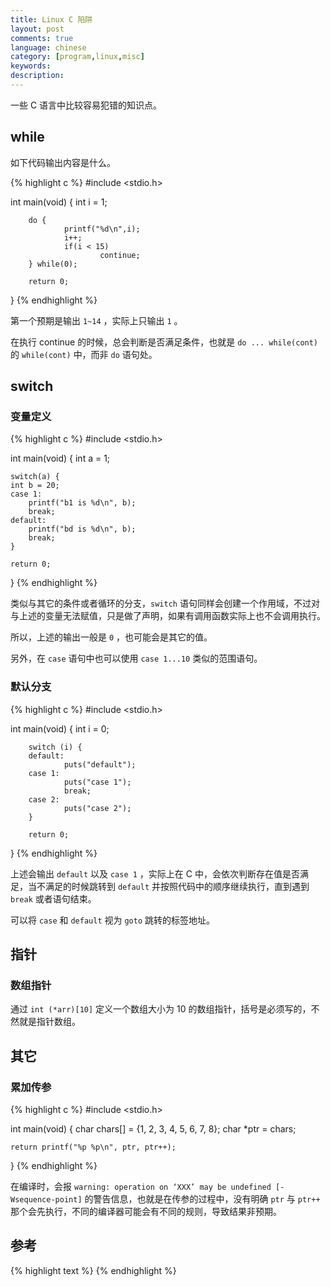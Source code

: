 ```yaml
---
title: Linux C 陷阱
layout: post
comments: true
language: chinese
category: [program,linux,misc]
keywords:
description:
---
```


一些 C 语言中比较容易犯错的知识点。

<!-- more -->

## while

如下代码输出内容是什么。

{% highlight c %}
#include <stdio.h>

int main(void)
{
        int i = 1;

        do {
                printf("%d\n",i);
                i++;
                if(i < 15)
                        continue;
        } while(0);

        return 0;
}
{% endhighlight %}

第一个预期是输出 `1~14` ，实际上只输出 `1` 。

在执行 continue 的时候，总会判断是否满足条件，也就是 `do ... while(cont)` 的 `while(cont)` 中，而非 `do` 语句处。

## switch

### 变量定义

{% highlight c %}
#include <stdio.h>

int main(void)
{
	int a = 1;

	switch(a) {
	int b = 20;
	case 1:
		printf("b1 is %d\n", b);
		break;
	default:
		printf("bd is %d\n", b);
		break;
	}

	return 0;
}
{% endhighlight %}

类似与其它的条件或者循环的分支，`switch` 语句同样会创建一个作用域，不过对与上述的变量无法赋值，只是做了声明，如果有调用函数实际上也不会调用执行。

所以，上述的输出一般是 `0` ，也可能会是其它的值。

另外，在 `case` 语句中也可以使用 `case 1...10` 类似的范围语句。

### 默认分支

{% highlight c %}
#include <stdio.h>

int main(void)
{
        int i = 0;

        switch (i) {
        default:
                puts("default");
        case 1:
                puts("case 1");
                break;
        case 2:
                puts("case 2");
        }

        return 0;
}
{% endhighlight %}

上述会输出 `default` 以及 `case 1` ，实际上在 C 中，会依次判断存在值是否满足，当不满足的时候跳转到 `default` 并按照代码中的顺序继续执行，直到遇到 `break` 或者语句结束。

可以将 `case` 和 `default` 视为 `goto` 跳转的标签地址。

## 指针

### 数组指针

通过 `int (*arr)[10]` 定义一个数组大小为 10 的数组指针，括号是必须写的，不然就是指针数组。

## 其它

### 累加传参

{% highlight c %}
#include <stdio.h>

int main(void)
{
	char chars[] = {1, 2, 3, 4, 5, 6, 7, 8};
	char *ptr = chars;

	return printf("%p %p\n", ptr, ptr++);
}
{% endhighlight %}

在编译时，会报 `warning: operation on ‘XXX’ may be undefined [-Wsequence-point]` 的警告信息，也就是在传参的过程中，没有明确 `ptr` 与 `ptr++` 那个会先执行，不同的编译器可能会有不同的规则，导致结果非预期。

## 参考

<!--
http://www.gowrikumar.com/c/index.php
-->

{% highlight text %}
{% endhighlight %}
